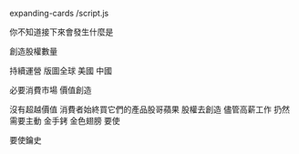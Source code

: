 expanding-cards
/script.js


你不知道接下來會發生什麼是


創造股權數量

持續運營
版圖全球
美國 中國

必要消費市場
價值創造

沒有超越價值
消費者始終買它們的產品股哥蘋果
股權去創造
儘管高薪工作
扔然需要主動
金手銬
金色翅膀 要使

要使鑰史
